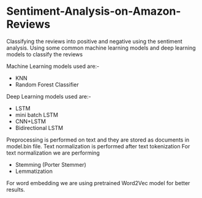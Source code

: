 # Sentiment-Analysis-on-Amazon-Reviews
Classifying the reviews into positive and negative using the sentiment analysis.
Using some common machine learning models and deep learning models to classify the reviews

Machine Learning models used are:-
- KNN
- Random Forest Classifier

Deep Learning models used are:-
- LSTM
- mini batch LSTM
- CNN+LSTM
- Bidirectional LSTM

Preprocessing is performed on text and they are stored as documents in model.bin file.
Text normalization is performed after text tokenization
For text normalization we are performing 
- Stemming (Porter Stemmer)
- Lemmatization

For word embedding we are using pretrained Word2Vec model for better results.
